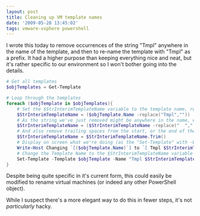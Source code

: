 ```yaml
---
layout: post
title: Cleaning up VM template names
date: '2009-05-28 13:45:02'
tags: vmware-vsphere powershell
---
```



I wrote this today to remove occurrences of the string "Tmpl" anywhere in the name of the template, and then to re-name the template with "Tmpl" as a prefix. It had a higher purpose than keeping everything nice and neat, but it's rather specific to our environment so I won't bother going into the details.

<!--more-->

```powershell
# Get all templates
$objTemplates = Get-Template

# Loop through the templates
foreach ($objTemplate in $objTemplates){
	# Set the $StrInterimTemplateName variable to the template name, replacing the string "Tmpl" with an empty string
	$StrInterimTemplateName = ($objTemplate.Name -replace("Tmpl",""))
	# As the string we've just removed might be anywhere in the name, we need to replace double spaces with single
	$StrInterimTemplateName = ($StrInterimTemplateName -replace("  "," "))
	# And also remove trailing spaces from the start, or the end of the string
	$StrInterimTemplateName = $StrInterimTemplateName.Trim()
	# Display on screen what we're doing (as the "Set-Template" with -WhatIf isn't very clear
	Write-Host Changing `[($objTemplate.Name)`] to `[ Tmpl $StrInterimTemplateName `]
	# Change the Template Name to the $StrInterimTemplateName variable preceeded by "Tmpl", uncomment the #-WhatIf if testing
	Set-Template -Template $objTemplate -Name "Tmpl $StrInterimTemplateName" #-WhatIf
}
```

Despite being quite specific in it's current form, this could easily be modified to rename virtual machines (or indeed any other PowerShell object).

While I suspect there's a more elegant way to do this in fewer steps, it's not *particularly* hacky.
